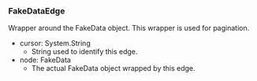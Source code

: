 ### FakeDataEdge
Wrapper around the FakeData object. This wrapper is used for pagination.

- cursor: System.String
  - String used to identify this edge.
- node: FakeData
  - The actual FakeData object wrapped by this edge.
